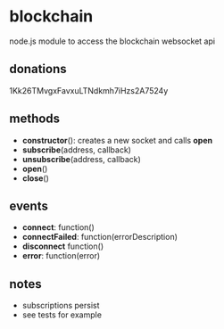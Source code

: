 blockchain
=====

node.js module to access the blockchain websocket api

donations
-----

1Kk26TMvgxFavxuLTNdkmh7iHzs2A7524y

methods
-----

- **constructor**(): creates a new socket and calls **open**
- **subscribe**(address, callback)
- **unsubscribe**(address, callback)
- **open**()
- **close**()

events
-----

- **connect**: function()
- **connectFailed**: function(errorDescription)
- **disconnect** function()
- **error**: function(error)

notes
-----

- subscriptions persist
- see tests for example
